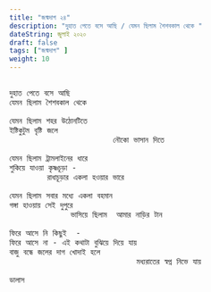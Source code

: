 ```yaml
---
title: "জন্মদাগ ২৪"
description: "দুহাত পেতে বসে আছি / যেমন ছিলাম শৈশবকাল থেকে "
dateString: জুলাই ২০২০ 
draft: false
tags: ["জন্মদাগ" ]
weight: 10
---
```



<pre>

দুহাত পেতে বসে আছি  
যেমন ছিলাম শৈশবকাল থেকে 

যেমন ছিলাম শহর উঠোনটিতে 
ইষ্টিকুটুম বৃষ্টি জলে 
                      নৌকো ভাসান দিতে 

যেমন ছিলাম ট্রামলাইনের ধারে 
শুকিয়ে যাওয়া কৃষ্ণচূড়া - 
        রাধাচূড়ার একলা হওয়ার ভারে 

যেমন ছিলাম সবার মধ্যে একলা বহমান 
গঙ্গা হাওয়ায় সেই দুপুরে 
             ভাসিয়ে ছিলাম  আমার নাড়ির টান  

ফিরে আসে নি কিছুই  - 
ফিরে আসে না - এই কথাটা বুঝিয়ে দিয়ে যায় 
বাজু বন্ধে জলের দাগ খোদাই হলে 
                           মধ্যরাতের স্বপ্ন নিভে যায় 

ডালাস 

<pre>
